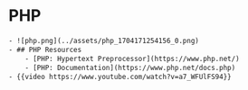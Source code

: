 # PHP
	- ![php.png](../assets/php_1704171254156_0.png)
	- ## PHP Resources
		- [PHP: Hypertext Preprocessor](https://www.php.net/)
		- [PHP: Documentation](https://www.php.net/docs.php)
	- {{video https://www.youtube.com/watch?v=a7_WFUlFS94}}